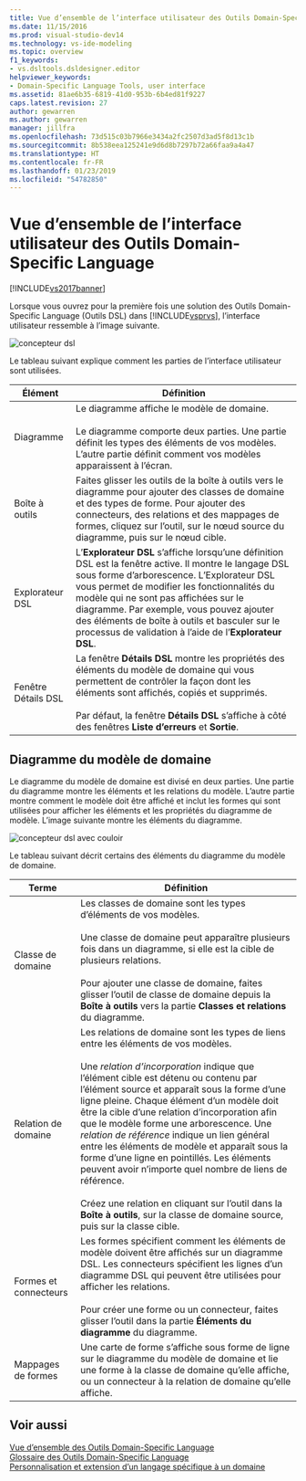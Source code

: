 ```yaml
---
title: Vue d’ensemble de l’interface utilisateur des Outils Domain-Specific Language | Microsoft Docs
ms.date: 11/15/2016
ms.prod: visual-studio-dev14
ms.technology: vs-ide-modeling
ms.topic: overview
f1_keywords:
- vs.dsltools.dsldesigner.editor
helpviewer_keywords:
- Domain-Specific Language Tools, user interface
ms.assetid: 81ae6b35-6819-41d0-953b-6b4ed81f9227
caps.latest.revision: 27
author: gewarren
ms.author: gewarren
manager: jillfra
ms.openlocfilehash: 73d515c03b7966e3434a2fc2507d3ad5f8d13c1b
ms.sourcegitcommit: 8b538eea125241e9d6d8b7297b72a66faa9a4a47
ms.translationtype: HT
ms.contentlocale: fr-FR
ms.lasthandoff: 01/23/2019
ms.locfileid: "54782850"
---
```

# <a name="overview-of-the-domain-specific-language-tools-user-interface"></a>Vue d’ensemble de l’interface utilisateur des Outils Domain-Specific Language
[!INCLUDE[vs2017banner](../includes/vs2017banner.md)]

Lorsque vous ouvrez pour la première fois une solution des Outils Domain-Specific Language (Outils DSL) dans [!INCLUDE[vsprvs](../includes/vsprvs-md.md)], l’interface utilisateur ressemble à l’image suivante.  
  
 ![concepteur dsl](../modeling/media/dsl-designer.png "dsl_designer")  
  
 Le tableau suivant explique comment les parties de l’interface utilisateur sont utilisées.  
  
|**Élément**|**Définition**|  
|-----------------|--------------------|  
|Diagramme|Le diagramme affiche le modèle de domaine.<br /><br /> Le diagramme comporte deux parties. Une partie définit les types des éléments de vos modèles. L’autre partie définit comment vos modèles apparaissent à l’écran.|  
|Boîte à outils|Faites glisser les outils de la boîte à outils vers le diagramme pour ajouter des classes de domaine et des types de forme. Pour ajouter des connecteurs, des relations et des mappages de formes, cliquez sur l’outil, sur le nœud source du diagramme, puis sur le nœud cible.|  
|Explorateur DSL|L’**Explorateur DSL** s’affiche lorsqu’une définition DSL est la fenêtre active. Il montre le langage DSL sous forme d’arborescence. L’Explorateur DSL vous permet de modifier les fonctionnalités du modèle qui ne sont pas affichées sur le diagramme. Par exemple, vous pouvez ajouter des éléments de boîte à outils et basculer sur le processus de validation à l’aide de l’**Explorateur DSL**.|  
|Fenêtre Détails DSL|La fenêtre **Détails DSL** montre les propriétés des éléments du modèle de domaine qui vous permettent de contrôler la façon dont les éléments sont affichés, copiés et supprimés.<br /><br /> Par défaut, la fenêtre **Détails DSL** s’affiche à côté des fenêtres **Liste d’erreurs** et **Sortie**.|  
  
## <a name="the-domain-model-diagram"></a>Diagramme du modèle de domaine  
 Le diagramme du modèle de domaine est divisé en deux parties. Une partie du diagramme montre les éléments et les relations du modèle. L’autre partie montre comment le modèle doit être affiché et inclut les formes qui sont utilisées pour afficher les éléments et les propriétés du diagramme de modèle. L’image suivante montre les éléments du diagramme.  
  
 ![concepteur dsl avec couloir](../modeling/media/dsl-desinger.png "dsl_desinger")  
  
 Le tableau suivant décrit certains des éléments du diagramme du modèle de domaine.  
  
|**Terme**|**Définition**|  
|--------------|--------------------|  
|Classe de domaine|Les classes de domaine sont les types d’éléments de vos modèles.<br /><br /> Une classe de domaine peut apparaître plusieurs fois dans un diagramme, si elle est la cible de plusieurs relations.<br /><br /> Pour ajouter une classe de domaine, faites glisser l’outil de classe de domaine depuis la **Boîte à outils** vers la partie **Classes et relations** du diagramme.|  
|Relation de domaine|Les relations de domaine sont les types de liens entre les éléments de vos modèles.<br /><br /> Une *relation d’incorporation* indique que l’élément cible est détenu ou contenu par l’élément source et apparaît sous la forme d’une ligne pleine. Chaque élément d’un modèle doit être la cible d’une relation d’incorporation afin que le modèle forme une arborescence. Une *relation de référence* indique un lien général entre les éléments de modèle et apparaît sous la forme d’une ligne en pointillés. Les éléments peuvent avoir n’importe quel nombre de liens de référence.<br /><br /> Créez une relation en cliquant sur l’outil dans la **Boîte à outils**, sur la classe de domaine source, puis sur la classe cible.|  
|Formes et connecteurs|Les formes spécifient comment les éléments de modèle doivent être affichés sur un diagramme DSL. Les connecteurs spécifient les lignes d’un diagramme DSL qui peuvent être utilisées pour afficher les relations.<br /><br /> Pour créer une forme ou un connecteur, faites glisser l’outil dans la partie **Éléments du diagramme** du diagramme.|  
|Mappages de formes|Une carte de forme s’affiche sous forme de ligne sur le diagramme du modèle de domaine et lie une forme à la classe de domaine qu’elle affiche, ou un connecteur à la relation de domaine qu’elle affiche.|  
  
## <a name="see-also"></a>Voir aussi  
 [Vue d’ensemble des Outils Domain-Specific Language](../modeling/overview-of-domain-specific-language-tools.md)   
 [Glossaire des Outils Domain-Specific Language](http://msdn.microsoft.com/ca5e84cb-a315-465c-be24-76aa3df276aa)   
 [Personnalisation et extension d’un langage spécifique à un domaine](../modeling/customizing-and-extending-a-domain-specific-language.md)
